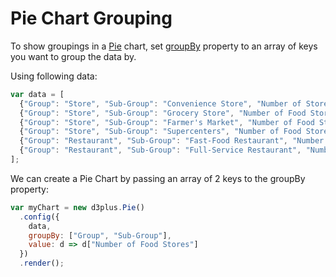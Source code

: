 # Pie Chart Grouping

To show groupings in a [Pie](http://d3plus.org/docs/#Pie) chart, set [groupBy](http://d3plus.org/docs/#Viz.groupBy) property to an array of keys you want to group the data by.

Using following data:

```js
var data = [
  {"Group": "Store", "Sub-Group": "Convenience Store", "Number of Stores": 100, year: 2018},
  {"Group": "Store", "Sub-Group": "Grocery Store", "Number of Food Stores": 150, year: 2018},
  {"Group": "Store", "Sub-Group": "Farmer's Market", "Number of Food Stores": 50, year: 2018},
  {"Group": "Store", "Sub-Group": "Supercenters", "Number of Food Stores": 30, year: 2018},
  {"Group": "Restaurant", "Sub-Group": "Fast-Food Restaurant", "Number of Food Stores": 60, year: 2018},
  {"Group": "Restaurant", "Sub-Group": "Full-Service Restaurant", "Number of Food Stores": 120, year: 2018}
];
```
We can create a Pie Chart by passing an array of 2 keys to the groupBy property:

```js
var myChart = new d3plus.Pie()
  .config({
    data,
    groupBy: ["Group", "Sub-Group"],
    value: d => d["Number of Food Stores"]
  })
  .render();
```
